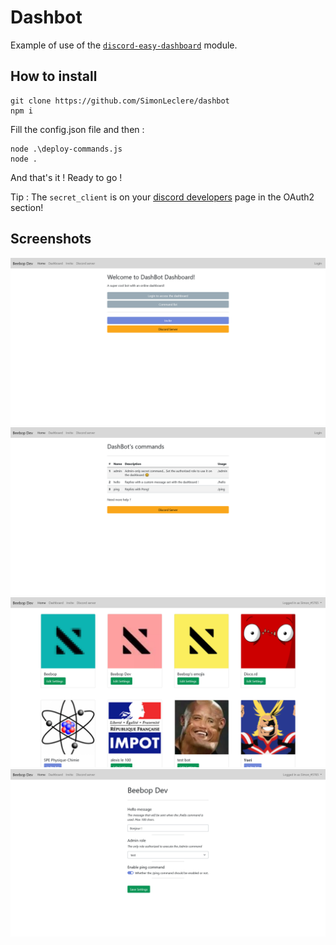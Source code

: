 # Dashbot

Example of use of the [`discord-easy-dashboard`](https://github.com/SimonLeclere/discord-easy-dashboard) module.

## How to install

```
git clone https://github.com/SimonLeclere/dashbot
npm i
```
Fill the config.json file and then :
```
node .\deploy-commands.js
node .
```
And that's it ! Ready to go !

Tip : The `secret_client` is on your [discord developers](https://discord.com/developers/applications) page in the OAuth2 section!

## Screenshots

![](screenshots/home.png)
![](screenshots/commands.png)
![](screenshots/selector.png)
![](screenshots/manage.png)